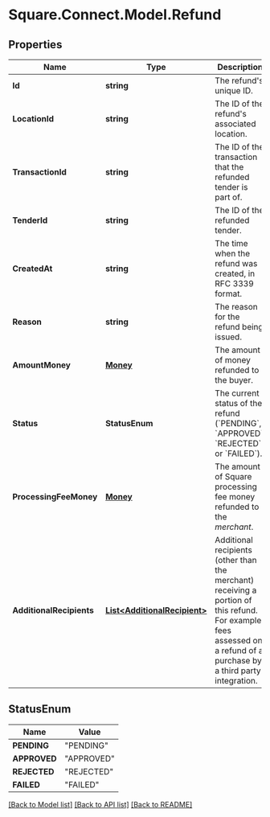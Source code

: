 # Square.Connect.Model.Refund
## Properties

Name | Type | Description | Notes
------------ | ------------- | ------------- | -------------
**Id** | **string** | The refund&#39;s unique ID. | 
**LocationId** | **string** | The ID of the refund&#39;s associated location. | 
**TransactionId** | **string** | The ID of the transaction that the refunded tender is part of. | 
**TenderId** | **string** | The ID of the refunded tender. | 
**CreatedAt** | **string** | The time when the refund was created, in RFC 3339 format. | [optional] 
**Reason** | **string** | The reason for the refund being issued. | 
**AmountMoney** | [**Money**](Money.md) | The amount of money refunded to the buyer. | 
**Status** | **StatusEnum** | The current status of the refund (&#x60;PENDING&#x60;, &#x60;APPROVED&#x60;, &#x60;REJECTED&#x60;, or &#x60;FAILED&#x60;). | 
**ProcessingFeeMoney** | [**Money**](Money.md) | The amount of Square processing fee money refunded to the *merchant*. | [optional] 
**AdditionalRecipients** | [**List&lt;AdditionalRecipient&gt;**](AdditionalRecipient.md) | Additional recipients (other than the merchant) receiving a portion of this refund. For example, fees assessed on a refund of a purchase by a third party integration. | [optional] 


## StatusEnum

Name | Value
------------ | -------------
**PENDING** | "PENDING"
**APPROVED** | "APPROVED"
**REJECTED** | "REJECTED"
**FAILED** | "FAILED"



[[Back to Model list]](../README.md#documentation-for-models) [[Back to API list]](../README.md#documentation-for-api-endpoints) [[Back to README]](../README.md)

